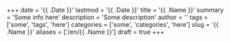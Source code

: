 +++
date = '{{ .Date }}'
lastmod = '{{ .Date }}'
title = '{{ .Name }}'
summary = 'Some info here'
description = 'Some description'
author = ''
tags = ['some', 'tags', 'here']
categories = ['some', 'categories', 'here']
slug = '{{ .Name }}'
aliases = ['/en/{{ .Name }}']
draft = true
+++
